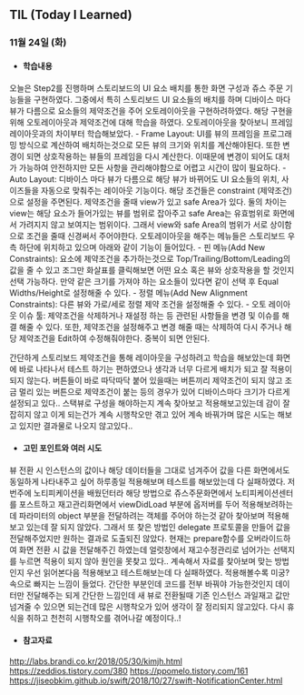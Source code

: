 ## TIL (Today I Learned)

### 11월 24일 (화)

- #### 학습내용
오늘은 Step2를 진행하며 스토리보드의 UI 요소 배치를 통한 화면 구성과 쥬스 주문 기능들을 구현하였다. 그중에서 특히 스토리보드 UI 요소들의 배치를 하며 디바이스 마다 뷰가 다름으로 요소들의 제약조건을 주어 오토레이아웃을 구현하려하였다. 해당 구현을 위해 오토레이아웃과 제약조건에 대해 학습을 하였다. 오토레이아웃을 찾아보니 프레임 레이아웃과의 차이부터 학습해보았다.
    - Frame Layout: UI를 뷰의 프레임을 프로그래밍 방식으로 계산하여 배치하는것으로 모든 뷰의 크기와 위치를 계산해야된다. 또한 변경이 되면 상호작용하는 뷰들의 프레임을 다시 계산한다. 이때문에 변경이 되어도 대처가 가능하여 안전하지만 모든 사항을 관리해야함으로 어렵고 시간이 많이 필요하다.
    - Auto Layout: 디바이스 마다 뷰가 다름으로 해당 뷰가 바뀌어도 UI 요소들의 위치, 사이즈들을 자동으로 맞춰주는 레이아웃 기능이다.
해당 조건들은 constraint (제약조건)으로 설정을 주면된다. 제약조건을 줄때 view가 있고 safe Area가 있다. 둘의 차이는 view는 해당 요소가 들어가있는 뷰를 범위로 잡아주고 safe Area는 유효범위로 화면에서 가려지지 않고 보여지는 범위이다. 그래서 view와 safe Area의 범위가 서로 상이함으로 조건을 줄때 신경써서 주어야한다.
오토레이아웃을 해주는 메뉴들은 스토리보드 우측 하단에 위치하고 있으며 아래와 같이 기능이 들어있다.
    - 핀 메뉴(Add New Constraints): 요소에 제약조건을 추가하는것으로 Top/Trailing/Bottom/Leading의 값을 줄 수 있고 조그만 화살표를 클릭해보면 어떤 요소 혹은 뷰와 상호작용을 할 것인지 선택 가능하다. 만약 같은 크기를 가져야 하는 요소들이 있다면 같이 선택 후 Equal Widths/Height로 설정해줄 수 있다.
    - 정렬 메뉴(Add New Alignment Constraints): 다른 뷰와 가로/세로 정렬 제약 조건을 설정해줄 수 있다.
    - 오토 레이아웃 이슈 툴: 제약조건을 삭제하거나 재설정 하는 등 관련된 사항들을 변경 및 이슈를 해결 해줄 수 있다.
또한, 제약조건을 설정해주고 변경 해줄 때는 삭제하여 다시 주거나 해당 제약조건을 Edit하여 수정해줘야한다. 중복이 되면 안된다.

  간단하게 스토리보드 제약조건을 통해 레이아웃을 구성하려고 학습을 해보았는데 화면에 바로 나타나서 테스트 하기는 편하였으나 생각과 너무 다르게 배치가 되고 잘 적용이 되지 않는다. 버튼들이 바로 따닥따닥 붙어 있을때는 버튼끼리 제약조건이 되지 않고 조금 멀리 있는 버튼으로 제약조건이 붙는 등의 경우가 있어 디바이스마다 크기가 다르게 설정되고 있다.. 스택뷰로 구성을 해야하는지 계속 찾아보고 적용해보고있는데 감이 잘 잡히지 않고 이게 되는건가 계속 시행착오만 겪고 있어 계속 바꿔가며 많은 시도는 해보고 있지만 결과물로 나오지 않고있다..

- #### 고민 포인트와 여러 시도
뷰 전환 시 인스턴스의 값이나 해당 데이터들을 그대로 넘겨주어 값을 다른 화면에서도 동일하게 나타내주고 싶어 하루종일 적용해보며 테스트를 해보았는데 다 실패하였다. 저번주에 노티피케이션을 배웠던터라 해당 방법으로 쥬스주문화면에서 노티피케이션센터를 포스트하고 재고관리화면에서 viewDidLoad 부분에 옵저버를 두어 적용해보려하는데 파라미터의 object 부분을 전달하려는 객체를 주어야 하는것 같아 찾아보며 적용해보고 있는데 잘 되지 않았다. 그래서 또 찾은 방법인 delegate 프로토콜을 만들어 값을 전달해주었지만 원하는 결과로 도출되진 않았다. 현재는 prepare함수를 오버라이드하여 화면 전환 시 값을 전달해주긴 하였는데 얼럿창에서 재고수정관리로 넘어가는 선택지를 누르면 적용이 되지 않아 원인을 못찾고 있다.. 계속해서 자료를 찾아보며 맞는 방법인지 우선 읽어본다음 적용해보고 테스트해보는데 다 실패하였다. 적용해볼수록 미궁? 속으로 빠지는 느낌이 들었다. 간단한 부분인데 코드를 전부 바꿔야 가능한것인지 데이터만 전달해주는 되게 간단한 느낌인데 새 뷰로 전환될때 기존 인스턴스 과일재고 값만 넘겨줄 수 있으면 되는건데 많은 시행착오가 있어 생각이 잘 정리되지 않고있다. 다시 휴식을 취하고 천천히 시행착오를 겪어나갈 예정이다..!

- #### 참고자료
http://labs.brandi.co.kr/2018/05/30/kimjh.html
https://zeddios.tistory.com/380
https://ppomelo.tistory.com/161
https://jiseobkim.github.io/swift/2018/10/27/swift-NotificationCenter.html